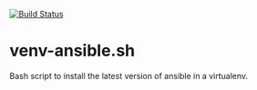 [![Build Status](https://travis-ci.com/jcardarelli/venv-ansible.sh.svg?branch=master)](https://travis-ci.com/jcardarelli/venv-ansible.sh)

# venv-ansible.sh
Bash script to install the latest version of ansible in a virtualenv.
